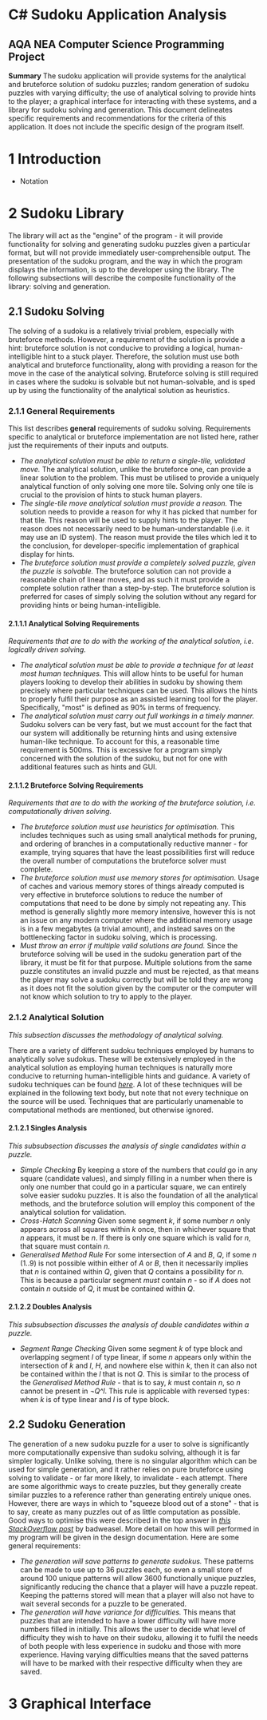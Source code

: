# C# Sudoku Application Analysis
## AQA NEA Computer Science Programming Project

**Summary** The sudoku application will provide systems for the analytical and bruteforce solution of sudoku puzzles; random generation of sudoku puzzles with varying difficulty; the use of analytical solving to provide hints to the player; a graphical interface for interacting with these systems, and a library for sudoku solving and generation. This document delineates specific requirements and recommendations for the criteria of this application. It does not include the specific design of the program itself.

# 1 Introduction

- Notation

# 2 Sudoku Library

The library will act as the "engine" of the program - it will provide functionality for solving and generating sudoku puzzles given a particular format, but will not provide immediately user-comprehensible output. The presentation of the sudoku program, and the way in which the program displays the information, is up to the developer using the library. The following subsections will describe the composite functionality of the library: solving and generation. 

## 2.1 Sudoku Solving

The solving of a sudoku is a relatively trivial problem, especially with bruteforce methods. However, a requirement of the solution is provide a hint: bruteforce solution is not conducive to providing a logical, human-intelligible hint to a stuck player. Therefore, the solution must use both analytical and bruteforce functionality, along with providing a reason for the move in the case of the analytical solving. Bruteforce solving is still required in cases where the sudoku is solvable but not human-solvable, and is sped up by using the functionality of the analytical solution as heuristics.

### 2.1.1 General Requirements

This list describes **general** requirements of sudoku solving. Requirements specific to analytical or bruteforce implementation are not listed here, rather just the requirements of their inputs and outputs.

- *The analytical solution must be able to return a single-tile, validated move.* The analytical solution, unlike the bruteforce one, can provide a linear solution to the problem. This must be utilised to provide a uniquely analytical function of only solving one more tile. Solving only one tile is crucial to the provision of hints to stuck human players.
- *The single-tile move analytical solution must provide a reason.* The solution needs to provide a reason for why it has picked that number for that tile. This reason will be used to supply hints to the player. The reason does not necessarily need to be human-understandable (i.e. it may use an ID system). The reason must provide the tiles which led it to the conclusion, for developer-specific implementation of graphical display for hints.
- *The bruteforce solution must provide a completely solved puzzle, given the puzzle is solvable.* The bruteforce solution can not provide a reasonable chain of linear moves, and as such it must provide a complete solution rather than a step-by-step. The bruteforce solution is preferred for cases of simply solving the solution without any regard for providing hints or being human-intelligible.

#### 2.1.1.1 Analytical Solving Requirements

*Requirements that are to do with the working of the analytical solution, i.e. logically driven solving.*

- *The analytical solution must be able to provide a technique for at least most human techniques.* This will allow hints to be useful for human players looking to develop their abilities in sudoku by showing them precisely where particular techniques can be used. This allows the hints to properly fulfil their purpose as an assisted learning tool for the player. Specifically, "most" is defined as 90% in terms of frequency.
- *The analytical solution must carry out full workings in a timely manner.* Sudoku solvers can be very fast, but we must account for the fact that our system will additionally be returning hints and using extensive human-like technique. To account for this, a reasonable time requirement is 500ms. This is excessive for a program simply concerned with the solution of the sudoku, but not for one with additional features such as hints and GUI.

#### 2.1.1.2 Bruteforce Solving Requirements
*Requirements that are to do with the working of the bruteforce solution, i.e. computationally driven solving.*

- *The bruteforce solution must use heuristics for optimisation.* This includes techniques such as using small analytical methods for pruning, and ordering of branches in a computationally reductive manner - for example, trying squares that have the least possibilities first will reduce the overall number of computations the bruteforce solver must complete. 
- *The bruteforce solution must use memory stores for optimisation.* Usage of caches and various memory stores of things already computed is very effective in bruteforce solutions to reduce the number of computations that need to be done by simply not repeating any. This method is generally slightly more memory intensive, however this is not an issue on any modern computer where the additional memory usage is in a few megabytes (a trivial amount), and instead saves on the bottlenecking factor in sudoku solving, which is processing.
- *Must throw an error if multiple valid solutions are found.* Since the bruteforce solving will be used in the sudoku generation part of the library, it must be fit for that purpose. Multiple solutions from the same puzzle constitutes an invalid puzzle and must be rejected, as that means the player may solve a sudoku correctly but will be told they are wrong as it does not fit the solution given by the computer or the computer will not know which solution to try to apply to the player.

### 2.1.2 Analytical Solution

*This subsection discusses the methodology of analytical solving.*

There are a variety of different sudoku techniques employed by humans to analytically solve sudokus. These will be extensively employed in the analytical solution as employing human techniques is naturally more conducive to returning human-intelligible hints and guidance. A variety of sudoku techniques can be found [*here*](https://www.stolaf.edu/people/hansonr/sudoku/explain.htm#:~:text=The%20Sudoku%20Assistant%20uses%20several,%2C%20almost%2Dlocked%20set%20analysis.). A lot of these techniques will be explained in the following text body, but note that not every technique on the source will be used. Techniques that are particularly unamenable to computational methods are mentioned, but otherwise ignored.

#### 2.1.2.1 Singles Analysis

*This subsubsection discusses the analysis of single candidates within a puzzle.*

- *Simple Checking* By keeping a store of the numbers that *could* go in any square (candidate values), and simply filling in a number when there is only one number that could go in a particular square, we can entirely solve easier sudoku puzzles. It is also the foundation of all the analytical methods, and the bruteforce solution will employ this component of the analytical solution for validation.
- *Cross-Hatch Scanning* Given some segment *k*, if some number *n* only appears across all squares within *k* once, then in whichever square that *n* appears, it must be *n*. If there is only one square which is valid for *n*, that square must contain *n*.
- *Generalised Method Rule* For some intersection of *A* and *B*, *Q*, if some *n* (1..9) is not possible within either of *A* or *B*, then it necessarily implies that *n* is contained within *Q*, given that *Q* contains a possibility for *n*. This is because a particular segment *must* contain *n* - so if *A* does not contain *n* outside of *Q*, it must be contained within *Q*. 

#### 2.1.2.2 Doubles Analysis

*This subsubsection discusses the analysis of double candidates within a puzzle.*

- *Segment Range Checking* Given some segment *k* of type block and overlapping segment *l* of type linear, if some *n* appears only within the intersection of *k* and *l*, *H*, and nowhere else within *k*, then it can also not be contained within the *l* that is not *Q*. This is similar to the process of the *Generalised Method Rule* - that is to say, *k* must contain *n*, so *n* cannot be present in *¬Q^l*. This rule is applicable with reversed types: when *k* is of type linear and *l* is of type block.  

## 2.2 Sudoku Generation

The generation of a new sudoku puzzle for a user to solve is significantly more computationally expensive than sudoku solving, although it is far simpler logically. Unlike solving, there is no singular algorithm which can be used for simple generation, and it rather relies on pure bruteforce using solving to validate - or far more likely, to invalidate - each attempt. There are some algorithmic ways to create puzzles, but they generally create similar puzzles to a reference rather than generating entirely unique ones. However, there are ways in which to "squeeze blood out of a stone" - that is to say, create as many puzzles out of as little computation as possible. Good ways to optimise this were described in the top answer in [*this StackOverflow post*](https://gamedev.stackexchange.com/questions/56149/how-can-i-generate-sudoku-puzzles) by badweasel. More detail on how this will performed in my program will be given in the design documentation. Here are some general requirements:

- *The generation will save patterns to generate sudokus.* These patterns can be made to use up to 36 puzzles each, so even a small store of around 100 unique patterns will allow 3600 functionally unique puzzles, significantly reducing the chance that a player will have a puzzle repeat. Keeping the patterns stored will mean that a player will also not have to wait several seconds for a puzzle to be generated.
- *The generation will have variance for difficulties.* This means that puzzles that are intended to have a lower difficulty will have more numbers filled in initially. This allows the user to decide what level of difficulty they wish to have on their sudoku, allowing it to fulfil the needs of both people with less experience in sudoku and those with more experience. Having varying difficulties means that the saved patterns will have to be marked with their respective difficulty when they are saved.

# 3 Graphical Interface
